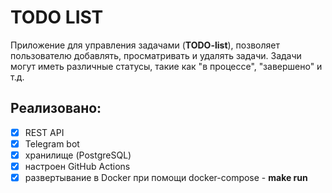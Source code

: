 # TODO LIST

Приложение для управления задачами (**TODO-list**), позволяет пользователю добавлять, просматривать и удалять задачи. Задачи могут иметь различные статусы, такие как "в процессе", "завершено" и т.д.

## Реализовано:
* [x] REST API
* [x] Telegram bot
* [x] хранилище (PostgreSQL)
* [x] настроен GitHub Actions
* [x] развертывание в Docker при помощи docker-compose - **make run**
